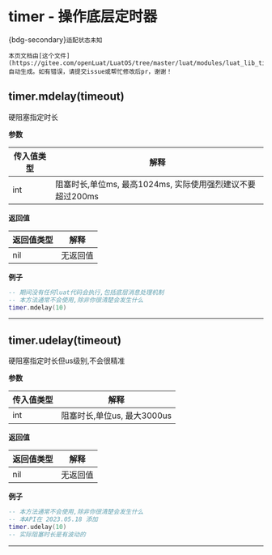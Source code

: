 # timer - 操作底层定时器

{bdg-secondary}`适配状态未知`

```{note}
本页文档由[这个文件](https://gitee.com/openLuat/LuatOS/tree/master/luat/modules/luat_lib_timer.c)自动生成。如有错误，请提交issue或帮忙修改后pr，谢谢！
```


## timer.mdelay(timeout)



硬阻塞指定时长

**参数**

|传入值类型|解释|
|-|-|
|int|阻塞时长,单位ms, 最高1024ms, 实际使用强烈建议不要超过200ms|

**返回值**

|返回值类型|解释|
|-|-|
|nil|无返回值|

**例子**

```lua
-- 期间没有任何luat代码会执行,包括底层消息处理机制
-- 本方法通常不会使用,除非你很清楚会发生什么
timer.mdelay(10)

```

---

## timer.udelay(timeout)



硬阻塞指定时长但us级别,不会很精准

**参数**

|传入值类型|解释|
|-|-|
|int|阻塞时长,单位us, 最大3000us|

**返回值**

|返回值类型|解释|
|-|-|
|nil|无返回值|

**例子**

```lua
-- 本方法通常不会使用,除非你很清楚会发生什么
-- 本API在 2023.05.18 添加
timer.udelay(10)
-- 实际阻塞时长是有波动的

```

---

